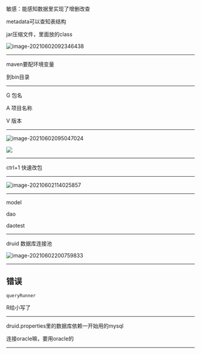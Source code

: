 敏感：能感知数据里实现了增删改查

metadata可以查知表结构

jar压缩文件，里面放的class

![image-20210602092346438](https://i.loli.net/2021/06/02/o7LPt8nD6asMkAz.png)

---

maven要配环境变量

到bin目录

---

G 包名

A 项目名称

V 版本

---

![image-20210602095047024](https://i.loli.net/2021/06/02/l4uN7gErSLGVvCM.png)

![](https://i.loli.net/2021/06/02/l4uN7gErSLGVvCM.png)

---

ctrl+1 快速改包

---

![image-20210602114025857](https://i.loli.net/2021/06/02/6TNnpu7da4Lelfv.png)

---

model

dao

daotest



---

druid 数据库连接池

![image-20210602200759833](https://i.loli.net/2021/06/02/UuKP7rFJBNpDGqE.png)

---

## 错误

```
queryRunner
```

R给小写了

---

druid.properties里的数据库依赖一开始用的mysql

连接oracle嘛，要用oracle的

---

